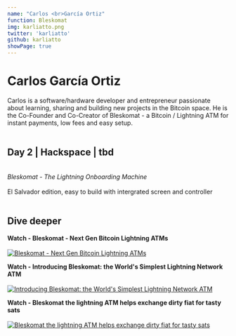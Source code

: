 ```yaml
---
name: "Carlos <br>García Ortiz"
function: Bleskomat
img: karliatto.png
twitter: 'karliatto'
github: karliatto
showPage: true
---
```


# Carlos García Ortiz
 
Carlos is a software/hardware developer and entrepreneur passionate about learning, sharing and building new projects in the Bitcoin space. He is the Co-Founder and Co-Creator of Bleskomat - a Bitcoin / Lightning ATM for instant payments, low fees and easy setup.
<br><br>

## Day 2 | Hackspace | tbd
<br>
<i>Bleskomat -  The Lightning Onboarding Machine</i><br><br>
El Salvador edition, easy to build with intergrated screen and controller<br><br>

## Dive deeper


<div class="grid grid-cols-1 md:grid-cols-2 gap-5">
<div class="p-3 my-2">

**Watch - Bleskomat - Next Gen Bitcoin Lightning ATMs** <br><br>
[ ![Bleskomat - Next Gen Bitcoin Lightning ATMs](/2022/content/karliatto_wasabi.png)](https://www.youtube.com/watch?v=Fh2iWSJ3hDw/)
</div>

<div class="p-3 my-2">

**Watch - Introducing Bleskomat: the World's Simplest Lightning Network ATM** <br><br>
[ ![Introducing Bleskomat: the World's Simplest Lightning Network ATM](/2022/content/karliatto_advance.png)](https://www.youtube.com/watch?v=3nGQ_v2g0xg/)
</div>

<div class="p-3 my-2">

**Watch - Bleskomat the lightning ATM helps exchange dirty fiat for tasty sats** <br><br>
[ ![Bleskomat the lightning ATM helps exchange dirty fiat for tasty sats](/2022/content/karliatto_bitbuybit.png)](https://www.youtube.com/watch?v=FWi2FNJa5ig/)
</div>

</div>

<br>


